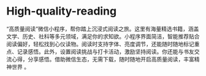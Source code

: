 # High-quality-reading
“高质量阅读”微信小程序，帮你踏上沉浸式阅读之旅。这里有海量精选书籍，涵盖文学、历史、社科等多元领域，满足你的求知欲。小程序界面简洁，智能推荐贴合阅读偏好，轻松找到心仪读物。阅读时支持字体、亮度调节，还能随时随地标记重点、记录感悟。此外，设置阅读挑战与打卡活动，激励坚持阅读。你还能与书友交流心得，分享感悟。借助微信生态，无需下载，随时随地开启高质量阅读，丰富精神世界 。

